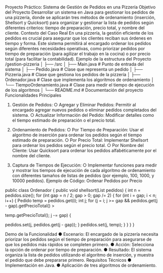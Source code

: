 Proyecto Práctico: Sistema de Gestión de Pedidos en una Pizzería
Objetivo del Proyecto
Desarrollar un sistema en Java para gestionar los pedidos de una pizzería, donde se
aplicarán tres métodos de ordenamiento (inserción, Shellsort y Quicksort) para organizar y
gestionar la lista de pedidos según diferentes criterios: tiempo de preparación, precio total, y
nombre del cliente.
Contexto del Caso Real
En una pizzería, la gestión eficiente de los pedidos es crucial para asegurar que los clientes
reciban sus órdenes en tiempo y forma. Este sistema permitirá al encargado ordenar los
pedidos según diferentes necesidades operativas, como priorizar pedidos por tiempo de
preparación (para agilizar el trabajo en la cocina) o por precio total (para facilitar la
contabilidad).
Ejemplo de la estructura del Proyecto
/gestion-pizzeria
│
├── /src
│ ├── Main.java # Punto de entrada del sistema
│ ├── Pedido.java # Clase que representa un pedido
│ ├── Pizzeria.java # Clase que gestiona los pedidos de la pizzería
│ ├── Ordenador.java # Clase que implementa los algoritmos de ordenamiento
│ └── TiempoOrdenamiento.java # Clase para medir el tiempo de ejecución de los
algoritmos
│
└── README.md # Documentación del proyecto
Funcionalidades Principales
1. Gestión de Pedidos:
○ Agregar y Eliminar Pedidos: Permitir al encargado agregar nuevos pedidos
o eliminar pedidos completados del sistema.
○ Actualizar Información del Pedido: Modificar detalles como el tiempo
estimado de preparación o el precio total.

2. Ordenamiento de Pedidos:
○ Por Tiempo de Preparación: Usar el algoritmo de inserción para ordenar los
pedidos según el tiempo estimado de preparación.
○ Por Precio Total: Implementar Shellsort para ordenar los pedidos según el
precio total.
○ Por Nombre del Cliente: Usar Quicksort para ordenar los pedidos
alfabéticamente por el nombre del cliente.

3. Captura de Tiempos de Ejecución:
○ Implementar funciones para medir y mostrar los tiempos de ejecución de
cada algoritmo de ordenamiento con diferentes tamaños de listas de pedidos
(por ejemplo, 100, 1000, y 10000 pedidos).
Ejemplo de Código: Ordenar Pedidos por Precio

public class Ordenador {
public void shellsort(List<Pedido> pedidos) {
int n = pedidos.size();
for (int gap = n / 2; gap > 0; gap /= 2) {
for (int i = gap; i < n; i++) {
Pedido temp = pedidos.get(i);
int j;
for (j = i; j >= gap && pedidos.get(j - gap).getPrecioTotal() >

temp.getPrecioTotal(); j -= gap) {

pedidos.set(j, pedidos.get(j - gap));
}
pedidos.set(j, temp);
}
}
}
}

Demo de la Funcionalidad
● Escenario: El encargado de la pizzería necesita priorizar los pedidos según el
tiempo de preparación para asegurarse de que los pedidos más rápidos se
completen primero.
● Acción: Selecciona la opción de ordenar por tiempo de preparación.
● Resultado: El sistema organiza la lista de pedidos utilizando el algoritmo de
inserción, y muestra el pedido que debe prepararse primero.
Requisitos Técnicos
● Implementación en Java.
● Aplicación de tres algoritmos de ordenamiento.